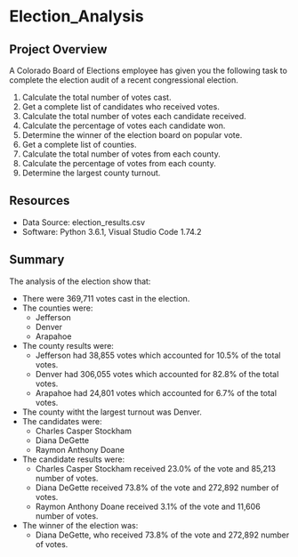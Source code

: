 # Election_Analysis

## Project Overview
A Colorado Board of Elections employee has given you the following task to complete the election audit of a recent congressional election.

1. Calculate the total number of votes cast.
2. Get a complete list of candidates who received votes.
3. Calculate the total number of votes each candidate received.
4. Calculate the percentage of votes each candidate won.
5. Determine the winner of the election board on popular vote.
6. Get a complete list of counties.
7. Calculate the total number of votes from each county.
8. Calculate the percentage of votes from each county.
9. Determine the largest county turnout.

## Resources
- Data Source: election_results.csv
- Software: Python 3.6.1, Visual Studio Code 1.74.2

## Summary
The analysis of the election show that:
- There were 369,711 votes cast in the election.
- The counties were:
    - Jefferson
    - Denver
    - Arapahoe
- The county results were:
    - Jefferson had 38,855 votes which accounted for 10.5% of the total votes.
    - Denver had 306,055 votes which accounted for 82.8% of the total votes.
    - Arapahoe had 24,801 votes which accounted for 6.7% of the total votes.
- The county witht the largest turnout was Denver.
- The candidates were:
    - Charles Casper Stockham
    - Diana DeGette
    - Raymon Anthony Doane
- The candidate results were:
    - Charles Casper Stockham received 23.0% of the vote and 85,213 number of votes.
    - Diana DeGette received 73.8% of the vote and 272,892 number of votes.
    - Raymon Anthony Doane received 3.1% of the vote and 11,606 number of votes.
- The winner of the election was:
    - Diana DeGette, who received 73.8% of the vote and 272,892 number of votes.
    
 
